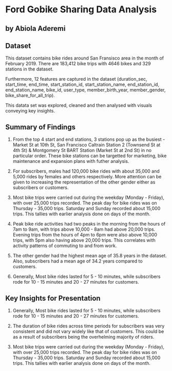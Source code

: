 # Ford Gobike Sharing Data Analysis
## by Abiola Aderemi


## Dataset

This dataset contains bike rides around San Fransisco area in the month of February 2019. There are 183,412 bike trips with 4646 bikes and 329 stations in the dataset. 

Furthermore, 12 features are captured in the dataset (duration_sec, start_time, end_time, start_station_id, start_station_name, end_station_id, end_station_name, bike_id, user_type, member_birth_year, member_gender, bike_share_for_all_trip).

This datata set was explored, cleaned and then analysed with visuals conveying key insights.

## Summary of Findings
1. From the top 4 start and end stations, 3 stations pop up as the busiest - Market St at 10th St, San Francisco Caltrain Station 2  (Townsend St at 4th St) & Montgomery St BART Station (Market St at 2nd St) in no particular order. These bike stations can be targetted for marketing, bike maintenance and expansion plans with futher analysis.

2. For subscribers, males had 120,000 bike rides with about 35,000 and 5,000 rides by females and others respectively. More attention can be given to increasing the representation of the other gender either as subscribers or customers.

3. Most bike trips were carried out during the weekday (Monday - Friday), with over 25,000 trips recorded. The peak day for bike rides was on Thursday - 35,000 trips. Saturday and Sunday recorded about 15,000 trips. This tallies with earlier analysis done on days of the month.

4. Peak bike ride activities had two peaks in the morning from the hours of 7am to 9am, with trips above 10,000 - 8am had above 20,000 trips. Evening trips from the hours of 4pm to 6pm were also above 10,000 trips, with 5pm also having above 20,000 trips. This correlates with activity patterns of commuting to and from work.

5. The other gender had the highest mean age of 35.8 years in the dataset. Also, subscribers had a mean age of 34.2 years compared to customers.

6. Generally, Most bike rides lasted for 5 - 10 minutes, while subscribers rode for 10 - 15 minutes and 20 - 27 minutes for customers.


## Key Insights for Presentation

1. Generally, Most bike rides lasted for 5 - 10 minutes, while subscribers rode for 10 - 15 minutes and 20 - 27 minutes for customers.

2. The duration of bike rides across time periods for subscribers was very consistent and did not vary widely like that of customers. This could be as a result of subscribers being the overhelming majority of riders.

3. Most bike trips were carried out during the weekday (Monday - Friday), with over 25,000 trips recorded. The peak day for bike rides was on Thursday - 35,000 trips. Saturday and Sunday recorded about 15,000 trips. This tallies with earlier analysis done on days of the month.




